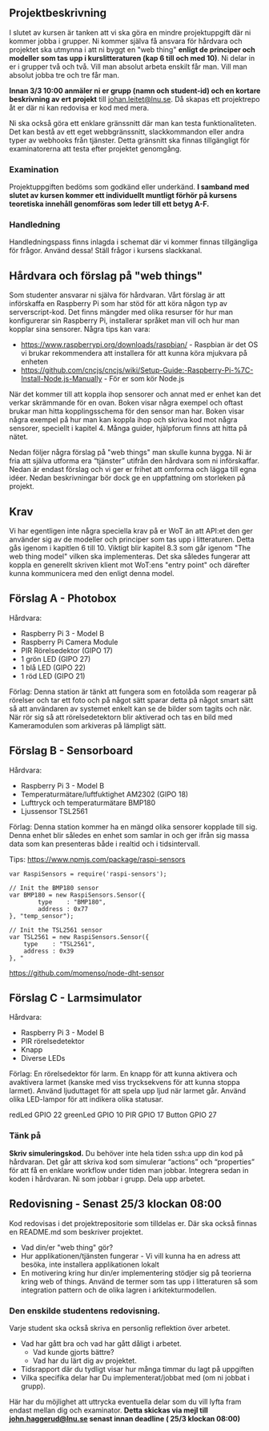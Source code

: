 ## Projektbeskrivning

I slutet av kursen är tanken att vi ska göra en mindre projektuppgift där ni kommer jobba i grupper. Ni kommer själva få ansvara för hårdvara och projektet ska utmynna i att ni byggt en "web thing" **enligt de principer och modeller som tas upp i kurslitteraturen (kap 6 till och med 10)**. Ni delar in er i grupper två och två. Vill man absolut arbeta enskilt får man. Vill man absolut jobba tre och tre får man.

**Innan 3/3 10:00 anmäler ni er grupp (namn och student-id) och en kortare beskrivning av ert projekt** till johan.leitet@lnu.se. Då skapas ett projektrepo åt er där ni kan redovisa er kod med mera.

Ni ska också göra ett enklare gränssnitt där man kan testa funktionaliteten. Det kan bestå av ett eget webbgränssnitt, slackkommandon eller andra typer av webhooks från tjänster. Detta gränsnitt ska finnas tillgängligt för examinatorerna att testa efter projektet genomgång.

### Examination

Projektuppgiften bedöms som godkänd eller underkänd.
**I samband med slutet av kursen kommer ett individuellt muntligt förhör på kursens teoretiska innehåll genomföras som leder till ett betyg A-F.**

### Handledning

Handledningspass finns inlagda i schemat där vi kommer finnas tillgängliga för frågor. Använd dessa! Ställ frågor i kursens slackkanal. 

## Hårdvara och förslag på "web things"

Som studenter ansvarar ni själva för hårdvaran. Vårt förslag är att införskaffa en Raspberry Pi som har stöd för att köra någon typ av serverscript-kod. Det finns mängder med olika resurser för hur man konfigurerar sin Raspberry Pi, installerar språket man vill och hur man kopplar sina sensorer. Några tips kan vara:

- https://www.raspberrypi.org/downloads/raspbian/ - Raspbian är det OS vi brukar rekommendera att installera för att kunna köra mjukvara på enheten
- https://github.com/cncjs/cncjs/wiki/Setup-Guide:-Raspberry-Pi-%7C-Install-Node.js-Manually - För er som kör Node.js

När det kommer till att koppla ihop sensorer och annat med er enhet kan det verkar skrämmande för en ovan. Boken visar några exempel och oftast brukar man hitta kopplingsschema för den sensor man har. Boken visar några exempel på hur man kan koppla ihop och skriva kod mot några sensorer, speciellt i kapitel 4. Många guider, hjälpforum finns att hitta på nätet.

Nedan följer några förslag på "web things" man skulle kunna bygga. Ni är fria att själva utforma era “tjänster” utifrån den hårdvara som ni införskaffar. Nedan är endast förslag och vi ger er frihet att omforma och lägga till egna idéer. Nedan beskrivningar bör dock ge en uppfattning om storleken på projekt. 

## Krav

Vi har egentligen inte några speciella krav på er WoT än att API:et den ger använder sig av de modeller och principer som tas upp i litteraturen. Detta gås igenom i kapitlen 6 till 10. Viktigt blir kapitel 8.3 som går igenom "The web thing model" vilken ska implementeras. Det ska således fungerar att koppla en generellt skriven klient mot WoT:ens "entry point" och därefter kunna kommunicera med den enligt denna model.

## Förslag A - Photobox

Hårdvara:
- Raspberry Pi 3 - Model B
- Raspberry Pi Camera Module 
- PIR Rörelsedektor (GIPO 17)
- 1 grön LED (GIPO 27)
- 1 blå LED (GIPO 22)
- 1 röd LED (GIPO 21)

Förlag: Denna station är tänkt att fungera som en fotolåda som reagerar på rörelser och tar ett foto och på något sätt sparar detta på något smart sätt så att användaren av systemet enkelt kan se de bilder som tagits och när. När rör sig så att rörelsedetektorn blir aktiverad och tas en bild med Kameramodulen som arkiveras på lämpligt sätt.

## Förslag B - Sensorboard

Hårdvara:
- Raspberry Pi 3 - Model B
- Temperaturmätare/luftfuktighet AM2302 (GIPO 18)
- Lufttryck och temperaturmätare BMP180
- Ljussensor TSL2561

Förlag: Denna station kommer ha en mängd olika sensorer kopplade till sig. Denna enhet blir således en enhet som samlar in och ger ifrån sig massa data som kan presenteras både i realtid och i tidsintervall.

Tips: https://www.npmjs.com/package/raspi-sensors
```
var RaspiSensors = require('raspi-sensors');

// Init the BMP180 sensor
var BMP180 = new RaspiSensors.Sensor({
        type    : "BMP180",
        address : 0x77
}, "temp_sensor");

// Init the TSL2561 sensor
var TSL2561 = new RaspiSensors.Sensor({
    type    : "TSL2561",
    address : 0x39
}, "
```

https://github.com/momenso/node-dht-sensor

## Förslag C - Larmsimulator
Hårdvara:
- Raspberry Pi 3 - Model B
- PIR rörelsedetektor
- Knapp
- Diverse LEDs

Förlag: En rörelsedektor för larm. En knapp för att kunna aktivera och avaktivera larmet (kanske med viss trycksekvens för att kunna stoppa larmet). Använd ljuduttaget för att spela upp ljud när larmet går. Använd olika LED-lampor för att indikera olika statusar.

redLed GPIO 22
greenLed GPIO 10
PIR GPIO 17
Button GPIO 27


### Tänk på
**Skriv simuleringskod.** Du behöver inte hela tiden ssh:a upp din kod på hårdvaran. Det går att skriva kod som simulerar “actions” och “properties” för att få en enklare workflow under tiden man jobbar. Integrera sedan in koden i hårdvaran. Ni som jobbar i grupp. Dela upp arbetet. 

## Redovisning - Senast 25/3 klockan 08:00

Kod redovisas i det projektrepositorie som tilldelas er. Där ska också finnas en README.md som beskriver projektet.
* Vad din/er "web thing" gör? 
* Hur applikationen/tjänsten fungerar - Vi vill kunna ha en adress att besöka, inte installera applikationen lokalt
* En motivering kring hur din/er implementering stödjer sig på teorierna kring web of things. Använd de termer som tas upp i litteraturen så som integration pattern och de olika lagren i arkitekturmodellen.

### Den enskilde studentens redovisning.
Varje student ska också skriva en personlig reflektion över arbetet. 

* Vad har gått bra och vad har gått dåligt i arbetet.
  * Vad kunde gjorts bättre?
  * Vad har du lärt dig av projektet.
* Tidsrapport där du tydligt visar hur många timmar du lagt på uppgiften
* Vilka specifika delar har Du implementerat/jobbat med (om ni jobbat i grupp).

Här har du möjlighet att uttrycka eventuella delar som du vill lyfta fram endast mellan dig och examinator. 
**Detta skickas via mejl till john.haggerud@lnu.se senast innan deadline ( 25/3 klockan 08:00)**
